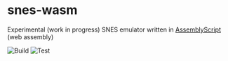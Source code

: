 
# snes-wasm

Experimental (work in progress) SNES emulator written in [AssemblyScript](https://docs.assemblyscript.org/) (web assembly)

![Build](https://github.com/kbjr/snes-wasm/workflows/Build/badge.svg)
![Test](https://github.com/kbjr/snes-wasm/workflows/Test/badge.svg)

